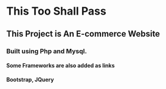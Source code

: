 # This Too Shall Pass
## This Project is An E-commerce Website 
### Built using Php and Mysql.
#### Some Frameworks are also added as links 
#### Bootstrap, JQuery